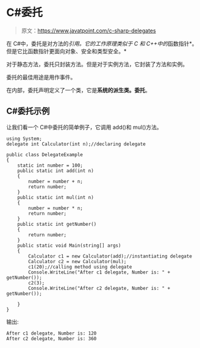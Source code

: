 # C#委托

> 原文：<https://www.javatpoint.com/c-sharp-delegates>

在 C#中，委托是对方法的*引用。它的工作原理类似于 C 和 C++中的*函数指针*。但是它比函数指针更面向对象、安全和类型安全。*

对于静态方法，委托只封装方法。但是对于实例方法，它封装了方法和实例。

委托的最佳用途是用作事件。

在内部，委托声明定义了一个类，它是**系统的派生类。委托**。

## C#委托示例

让我们看一个 C#中委托的简单例子，它调用 add()和 mul()方法。

```
using System;
delegate int Calculator(int n);//declaring delegate

public class DelegateExample
{
    static int number = 100;
    public static int add(int n)
    {
        number = number + n;
        return number;
    }
    public static int mul(int n)
    {
        number = number * n;
        return number;
    }
    public static int getNumber()
    {
        return number;
    }
    public static void Main(string[] args)
    {
        Calculator c1 = new Calculator(add);//instantiating delegate
        Calculator c2 = new Calculator(mul);
        c1(20);//calling method using delegate
        Console.WriteLine("After c1 delegate, Number is: " + getNumber());
        c2(3);
        Console.WriteLine("After c2 delegate, Number is: " + getNumber());

    }
}

```

输出:

```
After c1 delegate, Number is: 120
After c2 delegate, Number is: 360

```